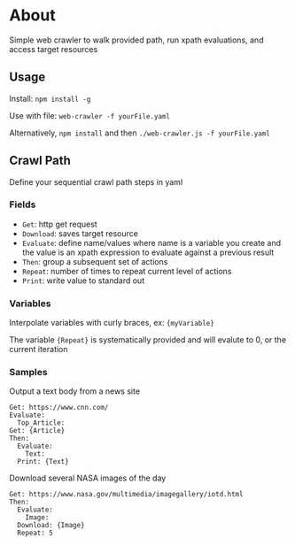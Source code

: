 # About
Simple web crawler to walk provided path, run xpath evaluations, and access target resources

## Usage
Install: `npm install -g`

Use with file: `web-crawler -f yourFile.yaml`

Alternatively, `npm install` and then `./web-crawler.js -f yourFile.yaml`

## Crawl Path
Define your sequential crawl path steps in yaml

### Fields
- `Get`: http get request
- `Download`: saves target resource
- `Evaluate`: define name/values where name is a variable you create and the value is an xpath expression to evaluate against a previous result
- `Then`: group a subsequent set of actions
- `Repeat`: number of times to repeat current level of actions
- `Print`: write value to standard out

### Variables
Interpolate variables with curly braces, ex: `{myVariable}`

The variable `{Repeat}` is systematically provided and will evalute to 0, or the current iteration

### Samples
Output a text body from a news site
```
Get: https://www.cnn.com/
Evaluate:
  Top_Article: 
Get: {Article}
Then:
  Evaluate:
    Text:
  Print: {Text}
```

Download several NASA images of the day
```
Get: https://www.nasa.gov/multimedia/imagegallery/iotd.html
Then:
  Evaluate:
    Image: 
  Download: {Image}
  Repeat: 5
```

